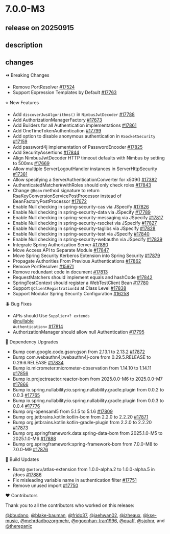 # 7.0.0-M3

## release on 20250915
## description
## changes
⏪ Breaking Changes

* Remove PortResolver <a href="https://github.com/spring-projects/spring-security/pull/17524" data-hovercard-type="pull_request" data-hovercard-url="/spring-projects/spring-security/pull/17524/hovercard">#17524</a>
* Support Expression Templates by Default <a href="https://github.com/spring-projects/spring-security/issues/17763" data-hovercard-type="issue" data-hovercard-url="/spring-projects/spring-security/issues/17763/hovercard">#17763</a>

⭐ New Features

* Add <code>discoverJwsAlgorithms()</code> in <code>NimbusJwtDecoder</code> <a href="https://github.com/spring-projects/spring-security/pull/17788" data-hovercard-type="pull_request" data-hovercard-url="/spring-projects/spring-security/pull/17788/hovercard">#17788</a>
* Add AuthorizationManagerFactory <a href="https://github.com/spring-projects/spring-security/pull/17673" data-hovercard-type="pull_request" data-hovercard-url="/spring-projects/spring-security/pull/17673/hovercard">#17673</a>
* Add Builders for all Authentication implementations <a href="https://github.com/spring-projects/spring-security/issues/17861" data-hovercard-type="issue" data-hovercard-url="/spring-projects/spring-security/issues/17861/hovercard">#17861</a>
* Add OneTimeTokenAuthentication <a href="https://github.com/spring-projects/spring-security/issues/17799" data-hovercard-type="issue" data-hovercard-url="/spring-projects/spring-security/issues/17799/hovercard">#17799</a>
* Add option to disable anonymous authentication in <code>RSocketSecurity</code> <a href="https://github.com/spring-projects/spring-security/pull/17159" data-hovercard-type="pull_request" data-hovercard-url="/spring-projects/spring-security/pull/17159/hovercard">#17159</a>
* Add password4j implementation of PasswordEncoder <a href="https://github.com/spring-projects/spring-security/pull/17825" data-hovercard-type="pull_request" data-hovercard-url="/spring-projects/spring-security/pull/17825/hovercard">#17825</a>
* Add SecurityAssertions <a href="https://github.com/spring-projects/spring-security/issues/17844" data-hovercard-type="issue" data-hovercard-url="/spring-projects/spring-security/issues/17844/hovercard">#17844</a>
* Align NimbusJwtDecoder HTTP timeout defaults with Nimbus by setting to 500ms <a href="https://github.com/spring-projects/spring-security/pull/17669" data-hovercard-type="pull_request" data-hovercard-url="/spring-projects/spring-security/pull/17669/hovercard">#17669</a>
* Allow multiple ServerLogoutHandler instances in ServerHttpSecurity <a href="https://github.com/spring-projects/spring-security/pull/17381" data-hovercard-type="pull_request" data-hovercard-url="/spring-projects/spring-security/pull/17381/hovercard">#17381</a>
* Allow specifying a ServerAuthenticationConverter for x509() <a href="https://github.com/spring-projects/spring-security/pull/17382" data-hovercard-type="pull_request" data-hovercard-url="/spring-projects/spring-security/pull/17382/hovercard">#17382</a>
* AuthenticatedMatcher#withRoles should only check roles <a href="https://github.com/spring-projects/spring-security/issues/17843" data-hovercard-type="issue" data-hovercard-url="/spring-projects/spring-security/issues/17843/hovercard">#17843</a>
* Change <code>@Bean</code> method signature to return RsaKeyConversionServicePostProcessor instead of BeanFactoryPostProcessor <a href="https://github.com/spring-projects/spring-security/pull/17672" data-hovercard-type="pull_request" data-hovercard-url="/spring-projects/spring-security/pull/17672/hovercard">#17672</a>
* Enable Null checking in spring-security-cas via JSpecify <a href="https://github.com/spring-projects/spring-security/issues/17826" data-hovercard-type="issue" data-hovercard-url="/spring-projects/spring-security/issues/17826/hovercard">#17826</a>
* Enable Null checking in spring-security-data via JSpecify <a href="https://github.com/spring-projects/spring-security/issues/17789" data-hovercard-type="issue" data-hovercard-url="/spring-projects/spring-security/issues/17789/hovercard">#17789</a>
* Enable Null checking in spring-security-messaging via JSpecify <a href="https://github.com/spring-projects/spring-security/issues/17817" data-hovercard-type="issue" data-hovercard-url="/spring-projects/spring-security/issues/17817/hovercard">#17817</a>
* Enable Null checking in spring-security-rsocket via JSpecify <a href="https://github.com/spring-projects/spring-security/issues/17827" data-hovercard-type="issue" data-hovercard-url="/spring-projects/spring-security/issues/17827/hovercard">#17827</a>
* Enable Null checking in spring-security-taglibs via JSpecify <a href="https://github.com/spring-projects/spring-security/issues/17828" data-hovercard-type="issue" data-hovercard-url="/spring-projects/spring-security/issues/17828/hovercard">#17828</a>
* Enable Null checking in spring-security-test via JSpecify <a href="https://github.com/spring-projects/spring-security/issues/17840" data-hovercard-type="issue" data-hovercard-url="/spring-projects/spring-security/issues/17840/hovercard">#17840</a>
* Enable Null checking in spring-security-webauthn via JSpecify <a href="https://github.com/spring-projects/spring-security/issues/17839" data-hovercard-type="issue" data-hovercard-url="/spring-projects/spring-security/issues/17839/hovercard">#17839</a>
* Integrate Spring Authorization Server <a href="https://github.com/spring-projects/spring-security/issues/17880" data-hovercard-type="issue" data-hovercard-url="/spring-projects/spring-security/issues/17880/hovercard">#17880</a>
* Move Access API to Separate Module <a href="https://github.com/spring-projects/spring-security/issues/17847" data-hovercard-type="issue" data-hovercard-url="/spring-projects/spring-security/issues/17847/hovercard">#17847</a>
* Move Spring Security Kerberos Extension into Spring Security <a href="https://github.com/spring-projects/spring-security/issues/17879" data-hovercard-type="issue" data-hovercard-url="/spring-projects/spring-security/issues/17879/hovercard">#17879</a>
* Propagate Authorities From Previous Authentications <a href="https://github.com/spring-projects/spring-security/issues/17862" data-hovercard-type="issue" data-hovercard-url="/spring-projects/spring-security/issues/17862/hovercard">#17862</a>
* Remove PortResolver <a href="https://github.com/spring-projects/spring-security/issues/15971" data-hovercard-type="issue" data-hovercard-url="/spring-projects/spring-security/issues/15971/hovercard">#15971</a>
* Remove redundant code in document <a href="https://github.com/spring-projects/spring-security/pull/17813" data-hovercard-type="pull_request" data-hovercard-url="/spring-projects/spring-security/pull/17813/hovercard">#17813</a>
* RequestMatchers should implement equals and hashCode <a href="https://github.com/spring-projects/spring-security/issues/17842" data-hovercard-type="issue" data-hovercard-url="/spring-projects/spring-security/issues/17842/hovercard">#17842</a>
* SpringTestContext should register a WebTestClient Bean <a href="https://github.com/spring-projects/spring-security/issues/17780" data-hovercard-type="issue" data-hovercard-url="/spring-projects/spring-security/issues/17780/hovercard">#17780</a>
* Support <code>@ClientRegistrationId</code> at Class Level <a href="https://github.com/spring-projects/spring-security/pull/17838" data-hovercard-type="pull_request" data-hovercard-url="/spring-projects/spring-security/pull/17838/hovercard">#17838</a>
* Support Modular Spring Security Configuration <a href="https://github.com/spring-projects/spring-security/issues/16258" data-hovercard-type="issue" data-hovercard-url="/spring-projects/spring-security/issues/16258/hovercard">#16258</a>

🪲 Bug Fixes

* APIs should Use <code>Supplier&lt;? extends </code><a class="user-mention notranslate" data-hovercard-type="organization" data-hovercard-url="/orgs/nullable/hovercard" data-octo-click="hovercard-link-click" data-octo-dimensions="link_type:self" href="https://github.com/nullable">@nullable</a><code> Authentication&gt;</code> <a href="https://github.com/spring-projects/spring-security/issues/17814" data-hovercard-type="issue" data-hovercard-url="/spring-projects/spring-security/issues/17814/hovercard">#17814</a>
* AuthorizationManager should allow null Authentication <a href="https://github.com/spring-projects/spring-security/issues/17795" data-hovercard-type="issue" data-hovercard-url="/spring-projects/spring-security/issues/17795/hovercard">#17795</a>

🔨 Dependency Upgrades

* Bump com.google.code.gson:gson from 2.13.1 to 2.13.2 <a href="https://github.com/spring-projects/spring-security/pull/17872" data-hovercard-type="pull_request" data-hovercard-url="/spring-projects/spring-security/pull/17872/hovercard">#17872</a>
* Bump com.webauthn4j:webauthn4j-core from 0.29.5.RELEASE to 0.29.6.RELEASE <a href="https://github.com/spring-projects/spring-security/pull/17834" data-hovercard-type="pull_request" data-hovercard-url="/spring-projects/spring-security/pull/17834/hovercard">#17834</a>
* Bump io.micrometer:micrometer-observation from 1.14.10 to 1.14.11 <a href="https://github.com/spring-projects/spring-security/pull/17856" data-hovercard-type="pull_request" data-hovercard-url="/spring-projects/spring-security/pull/17856/hovercard">#17856</a>
* Bump io.projectreactor:reactor-bom from 2025.0.0-M6 to 2025.0.0-M7 <a href="https://github.com/spring-projects/spring-security/pull/17866" data-hovercard-type="pull_request" data-hovercard-url="/spring-projects/spring-security/pull/17866/hovercard">#17866</a>
* Bump io.spring.nullability:io.spring.nullability.gradle.plugin from 0.0.2 to 0.0.3 <a href="https://github.com/spring-projects/spring-security/pull/17765" data-hovercard-type="pull_request" data-hovercard-url="/spring-projects/spring-security/pull/17765/hovercard">#17765</a>
* Bump io.spring.nullability:io.spring.nullability.gradle.plugin from 0.0.3 to 0.0.4 <a href="https://github.com/spring-projects/spring-security/pull/17776" data-hovercard-type="pull_request" data-hovercard-url="/spring-projects/spring-security/pull/17776/hovercard">#17776</a>
* Bump org-opensaml5 from 5.1.5 to 5.1.6 <a href="https://github.com/spring-projects/spring-security/pull/17809" data-hovercard-type="pull_request" data-hovercard-url="/spring-projects/spring-security/pull/17809/hovercard">#17809</a>
* Bump org.jetbrains.kotlin:kotlin-bom from 2.2.0 to 2.2.20 <a href="https://github.com/spring-projects/spring-security/pull/17871" data-hovercard-type="pull_request" data-hovercard-url="/spring-projects/spring-security/pull/17871/hovercard">#17871</a>
* Bump org.jetbrains.kotlin:kotlin-gradle-plugin from 2.2.0 to 2.2.20 <a href="https://github.com/spring-projects/spring-security/pull/17873" data-hovercard-type="pull_request" data-hovercard-url="/spring-projects/spring-security/pull/17873/hovercard">#17873</a>
* Bump org.springframework.data:spring-data-bom from 2025.1.0-M5 to 2025.1.0-M6 <a href="https://github.com/spring-projects/spring-security/pull/17888" data-hovercard-type="pull_request" data-hovercard-url="/spring-projects/spring-security/pull/17888/hovercard">#17888</a>
* Bump org.springframework:spring-framework-bom from 7.0.0-M8 to 7.0.0-M9 <a href="https://github.com/spring-projects/spring-security/pull/17876" data-hovercard-type="pull_request" data-hovercard-url="/spring-projects/spring-security/pull/17876/hovercard">#17876</a>

🔩 Build Updates

* Bump <code>@antora</code>/atlas-extension from 1.0.0-alpha.2 to 1.0.0-alpha.5 in /docs <a href="https://github.com/spring-projects/spring-security/pull/17886" data-hovercard-type="pull_request" data-hovercard-url="/spring-projects/spring-security/pull/17886/hovercard">#17886</a>
* Fix misleading variable name in authentication filter <a href="https://github.com/spring-projects/spring-security/pull/17751" data-hovercard-type="pull_request" data-hovercard-url="/spring-projects/spring-security/pull/17751/hovercard">#17751</a>
* Remove unused import <a href="https://github.com/spring-projects/spring-security/pull/17750" data-hovercard-type="pull_request" data-hovercard-url="/spring-projects/spring-security/pull/17750/hovercard">#17750</a>

❤️ Contributors

Thank you to all the contributors who worked on this release:

<a class="user-mention notranslate" data-hovercard-type="user" data-hovercard-url="/users/bbudano/hovercard" data-octo-click="hovercard-link-click" data-octo-dimensions="link_type:self" href="https://github.com/bbudano">@bbudano</a>, <a class="user-mention notranslate" data-hovercard-type="user" data-hovercard-url="/users/blake-bauman/hovercard" data-octo-click="hovercard-link-click" data-octo-dimensions="link_type:self" href="https://github.com/blake-bauman">@blake-bauman</a>, <a class="user-mention notranslate" data-hovercard-type="user" data-hovercard-url="/users/frido37/hovercard" data-octo-click="hovercard-link-click" data-octo-dimensions="link_type:self" href="https://github.com/frido37">@frido37</a>, <a class="user-mention notranslate" data-hovercard-type="user" data-hovercard-url="/users/jaehwan02/hovercard" data-octo-click="hovercard-link-click" data-octo-dimensions="link_type:self" href="https://github.com/jaehwan02">@jaehwan02</a>, <a class="user-mention notranslate" data-hovercard-type="user" data-hovercard-url="/users/jzheaux/hovercard" data-octo-click="hovercard-link-click" data-octo-dimensions="link_type:self" href="https://github.com/jzheaux">@jzheaux</a>, <a class="user-mention notranslate" data-hovercard-type="user" data-hovercard-url="/users/kse-music/hovercard" data-octo-click="hovercard-link-click" data-octo-dimensions="link_type:self" href="https://github.com/kse-music">@kse-music</a>, <a class="user-mention notranslate" data-hovercard-type="user" data-hovercard-url="/users/mehrdadbozorgmehr/hovercard" data-octo-click="hovercard-link-click" data-octo-dimensions="link_type:self" href="https://github.com/mehrdadbozorgmehr">@mehrdadbozorgmehr</a>, <a class="user-mention notranslate" data-hovercard-type="user" data-hovercard-url="/users/ngocnhan-tran1996/hovercard" data-octo-click="hovercard-link-click" data-octo-dimensions="link_type:self" href="https://github.com/ngocnhan-tran1996">@ngocnhan-tran1996</a>, <a class="user-mention notranslate" data-hovercard-type="user" data-hovercard-url="/users/quaff/hovercard" data-octo-click="hovercard-link-click" data-octo-dimensions="link_type:self" href="https://github.com/quaff">@quaff</a>, <a class="user-mention notranslate" data-hovercard-type="user" data-hovercard-url="/users/sjohnr/hovercard" data-octo-click="hovercard-link-click" data-octo-dimensions="link_type:self" href="https://github.com/sjohnr">@sjohnr</a>, and <a class="user-mention notranslate" data-hovercard-type="user" data-hovercard-url="/users/therepanic/hovercard" data-octo-click="hovercard-link-click" data-octo-dimensions="link_type:self" href="https://github.com/therepanic">@therepanic</a>

